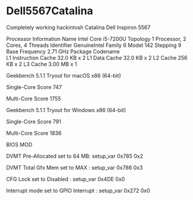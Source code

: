 # Dell5567Catalina
Completely working hackintosh Catalina Dell Inspiron 5567 

Processor Information
Name	Intel Core i5-7200U
Topology	1 Processor, 2 Cores, 4 Threads
Identifier	GenuineIntel Family 6 Model 142 Stepping 9
Base Frequency	2.71 GHz
Package	
Codename	
L1 Instruction Cache	32.0 KB x 2
L1 Data Cache	32.0 KB x 2
L2 Cache	256 KB x 2
L3 Cache	3.00 MB x 1

Geekbench 5.1.1 Tryout for macOS x86 (64-bit)              

Single-Core Score 747                                      

Multi-Core Score  1755                                     

Geekbench 5.1.1 Tryout for Windows x86 (64-bit)

Single-Core Score 791
 
Multi-Core Score  1836


BIOS MOD

DVMT Pre-Allocated
set to 64 MB: setup_var 0x785 0x2

DVMT Total Gfx Mem
set to MAX : setup_var 0x786 0x3

CFG Lock
set to Disabled : setup_var 0x4DE 0x0

Interrupt mode
set to GPIO Interrupt : setup_var 0x272 0x0



